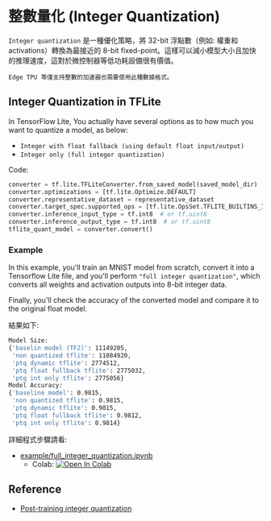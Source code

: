 # 整數量化 (Integer Quantization)

`Integer quantization` 是一種優化策略，將 32-bit 浮點數（例如: 權重和 activations）轉換為最接近的 8-bit fixed-point。這樣可以減小模型大小且加快的推理速度，這對於微控制器等低功耗設備很有價值。

```
Edge TPU 等僅支持整數的加速器也需要使用此種數據格式。
```

## Integer Quantization in TFLite

In TensorFlow Lite, You actually have several options as to how much you want to quantize a model, as below:

- `Integer with float fallback (using default float input/output)`
- `Integer only (full integer quantization)`

Code:

```python
converter = tf.lite.TFLiteConverter.from_saved_model(saved_model_dir)
converter.optimizations = [tf.lite.Optimize.DEFAULT]
converter.representative_dataset = representative_dataset
converter.target_spec.supported_ops = [tf.lite.OpsSet.TFLITE_BUILTINS_INT8]
converter.inference_input_type = tf.int8  # or tf.uint8
converter.inference_output_type = tf.int8  # or tf.uint8
tflite_quant_model = converter.convert()
```

### Example

In this example, you'll train an MNIST model from scratch, convert it into a Tensorflow Lite file, and  you'll perform `"full integer quantization"`, which converts all weights and activation outputs into 8-bit integer data.

Finally, you'll check the accuracy of the converted model and compare it to the original float model.

結果如下:

```bash
Model Size:
{'baselin model (TF2)': 11149205,
 'non quantized tflite': 11084920,
 'ptq dynamic tflite': 2774512,
 'ptq float fullback tflite': 2775032,
 'ptq int only tflite': 2775056}
Model Accuracy:
{'baseline model': 0.9815,
 'non quantized tflite': 0.9815,
 'ptq dynamic tflite': 0.9815,
 'ptq float fullback tflite': 0.9812,
 'ptq int only tflite': 0.9814}
```

詳細程式步驟請看:

- [example/full_integer_quantization.ipynb](https://github.com/kaka-lin/ML-Notes/blob/master/Model%20optimization/Post%20Training%20Quantization/Integer20Quantization/example/full_integer_quantization.ipynb)
  - Colab: <a href="https://colab.research.google.com/github/kaka-lin/ML-Notes/blob/master/Model%20optimization/Post%20Training%20Quantization/Integer20Quantization/example/full_integer_quantization.ipynb" target="_parent"><img src="https://colab.research.google.com/assets/colab-badge.svg" alt="Open In Colab"/></a>

## Reference

- [Post-training integer quantization](https://www.tensorflow.org/lite/performance/post_training_integer_quant)
